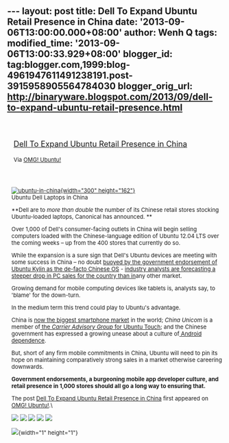--- layout: post title: Dell To Expand Ubuntu Retail Presence in China
date: '2013-09-06T13:00:00.000+08:00' author: Wenh Q tags:
modified\_time: '2013-09-06T13:00:33.929+08:00' blogger\_id:
tag:blogger.com,1999:blog-4961947611491238191.post-3915958905564784030
blogger\_orig\_url:
http://binaryware.blogspot.com/2013/09/dell-to-expand-ubuntu-retail-presence.html
---
<div style="margin: 10px; padding: 5px;">

<div style="font-size: 18px;">

[\
Dell To Expand Ubuntu Retail Presence in
China](http://feedproxy.google.com/~r/d0od/~3/ImgbbMVjLIM/dell-to-increase-number-of-stores-selling-ubuntu-loaded-laptops)

</div>

<div style="font-size: 13px;">

Via [OMG! Ubuntu!](http://www.omgubuntu.co.uk/)

</div>

</div>

<div style="font-size: 13px; padding: 15px 0 10px 10px;">

<div style="width: 300px;">

[![ubuntu-in-china](http://www.omgubuntu.co.uk/wp-content/uploads/2012/11/ubuntu-in-china-300x162.jpg){width="300"
height="162"}](http://www.omgubuntu.co.uk/wp-content/uploads/2012/11/ubuntu-in-china.jpg)\
Ubuntu Dell Laptops in China

</div>

<div dir="ltr">

**Dell are to *more than double* the number of its Chinese retail stores
stocking Ubuntu-loaded laptops, Canonical has announced. **

</div>

<div dir="ltr">

Over 1,000 of Dell's consumer-facing outlets in China will begin selling
computers loaded with the Chinese-language edition of Ubuntu 12.04 LTS
over the coming weeks – up from the 400 stores that currently do so.

</div>

<div dir="ltr">

While the expansion is a sure sign that Dell's Ubuntu devices are
meeting with some success in China – no doubt [buoyed by the government
endorsement of Ubuntu Kylin as the de-facto Chinese
OS](http://www.omgubuntu.co.uk/2013/03/ubuntu-to-become-the-official-os-of-china "Ubuntu To Become The Official OS Of China") -
[industry analysts are forecasting a steeper drop in PC sales for the
country than
in](http://www.cnbc.com/id/100998887 "CNBC Report on IDC figures for PC Shipments in China")any
other market.

</div>

<div dir="ltr">

Growing demand for mobile computing devices like tablets is, analysts
say, to 'blame' for the down-turn.

</div>

<div dir="ltr">

In the medium term this trend could play to Ubuntu's advantage.

</div>

<div dir="ltr">

China is [now the biggest smartphone
market](http://www.wired.co.uk/news/archive/2013-08/30/china-smartphone-market "China Smartphone market is now the biggest say Wired")
in the world; *China Unicom* is a member of[ the *Carrier Advisory
Group* for Ubuntu
Touch](http://www.omgubuntu.co.uk/2013/07/china-telcom-unicom-join-ubuntu-touch-group "China Unicom Signs Up to Ubuntu Touch Advisory Group");
and the Chinese government has expressed a growing unease about a
culture of[ Android
dependence](http://www.reuters.com/article/2013/03/05/us-china-google-android-idUSBRE9240B220130305 "China worried about android dependence ").

</div>

<div dir="ltr">

But, short of any firm mobile commitments in China, Ubuntu will need to
pin its hope on maintaining comparatively strong sales in a market
otherwise careering downwards.

</div>

<div dir="ltr">

**Government endorsements, a burgeoning mobile app developer culture,
and retail presence in 1,000 stores should all go a long way to ensuring
that.**

</div>

The post [Dell To Expand Ubuntu Retail Presence in
China](http://www.omgubuntu.co.uk/2013/09/dell-to-increase-number-of-stores-selling-ubuntu-loaded-laptops)
first appeared on [OMG! Ubuntu!](http://www.omgubuntu.co.uk/).\
<div>

[![](http://feeds.feedburner.com/~ff/d0od?i=ImgbbMVjLIM:ij1Woezh2dw:wBxX2hOkimM)](http://feeds.feedburner.com/~ff/d0od?a=ImgbbMVjLIM:ij1Woezh2dw:wBxX2hOkimM)
[![](http://feeds.feedburner.com/~ff/d0od?d=I9og5sOYxJI)](http://feeds.feedburner.com/~ff/d0od?a=ImgbbMVjLIM:ij1Woezh2dw:I9og5sOYxJI)
[![](http://feeds.feedburner.com/~ff/d0od?d=qj6IDK7rITs)](http://feeds.feedburner.com/~ff/d0od?a=ImgbbMVjLIM:ij1Woezh2dw:qj6IDK7rITs)
[![](http://feeds.feedburner.com/~ff/d0od?i=ImgbbMVjLIM:ij1Woezh2dw:V_sGLiPBpWU)](http://feeds.feedburner.com/~ff/d0od?a=ImgbbMVjLIM:ij1Woezh2dw:V_sGLiPBpWU)
[![](http://feeds.feedburner.com/~ff/d0od?i=ImgbbMVjLIM:ij1Woezh2dw:gIN9vFwOqvQ)](http://feeds.feedburner.com/~ff/d0od?a=ImgbbMVjLIM:ij1Woezh2dw:gIN9vFwOqvQ) 

</div>

![](http://feeds.feedburner.com/~r/d0od/~4/ImgbbMVjLIM){width="1"
height="1"}

</div>
